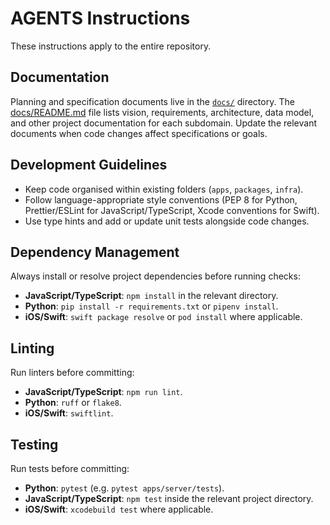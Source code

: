 # AGENTS Instructions

These instructions apply to the entire repository.

## Documentation

Planning and specification documents live in the [`docs/`](docs/README.md) directory. The [docs/README.md](docs/README.md) file lists vision, requirements, architecture, data model, and other project documentation for each subdomain. Update the relevant documents when code changes affect specifications or goals.

## Development Guidelines

- Keep code organised within existing folders (`apps`, `packages`, `infra`).
- Follow language-appropriate style conventions (PEP 8 for Python, Prettier/ESLint for JavaScript/TypeScript, Xcode conventions for Swift).
- Use type hints and add or update unit tests alongside code changes.

## Dependency Management

Always install or resolve project dependencies before running checks:

- **JavaScript/TypeScript**: `npm install` in the relevant directory.
- **Python**: `pip install -r requirements.txt` or `pipenv install`.
- **iOS/Swift**: `swift package resolve` or `pod install` where applicable.

## Linting

Run linters before committing:

- **JavaScript/TypeScript**: `npm run lint`.
- **Python**: `ruff` or `flake8`.
- **iOS/Swift**: `swiftlint`.

## Testing

Run tests before committing:

- **Python**: `pytest` (e.g. `pytest apps/server/tests`).
- **JavaScript/TypeScript**: `npm test` inside the relevant project directory.
- **iOS/Swift**: `xcodebuild test` where applicable.
